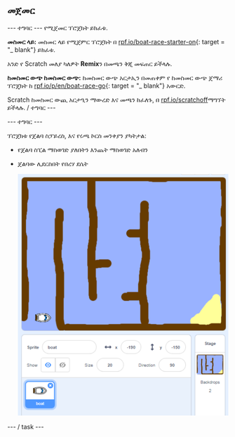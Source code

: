 ## መጀመር

\--- ተግባር \--- የሚጀመር ፕሮጀክት ይክፈቱ.

**መስመር ላይ:** መስመር ላይ የሚጀምር ፕሮጀክት በ [rpf.io/boat-race-starter-on](http://rpf.io/boat-race-starter-on){: target = "_ blank"} ይክፈቱ.

አንድ የ Scratch መለያ ካለዎት **Remix**ን በመጫን ቅጂ መፍጠር ይችላሉ.

**ከመስመር ውጭ ከመስመር ውጭ:** ከመስመር ውጭ አርታኢን በመጠቀም የ ከመስመር ውጭ ጀማሪ ፕሮጄክት ከ [rpf.io/p/en/boat-race-go](http://rpf.io/p/en/boat-race-go){: target = "_ blank"} አውርድ.

Scratch ከመስመር ውጪ አርታዒን ማውረድ እና መጫን ከፈለጉ, በ [rpf.io/scratchoff](http://rpf.io/scratchoff)ማግኘት ይችላሉ. / ተግባር \---

\--- ተግባር \---

ፕሮጀክቱ የጀልባ ስፓይረስ, እና የሩጫ ኮርስ መንቀያን ያካትታል:

- የጀልባ ስፒል ማስወገድ ያለበትን እንጨት ማስወገድ አለብን
- ጀልባው ሊደርስበት የበረሃ ደሴት
    
    ![ቅጽበታዊ ገጽ እይታ](images/boat-starter.png)

\--- / task \---